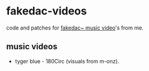 # fakedac-videos

code and patches for [fakedac~ music video](https://fakedac.net/video)'s from me.

## music videos

* tyger blue - 180Circ (visuals from m-onz).
